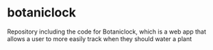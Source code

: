 # botaniclock
Repository including the code for Botaniclock, which is a web app that allows a user to more easily track when they should water a plant
